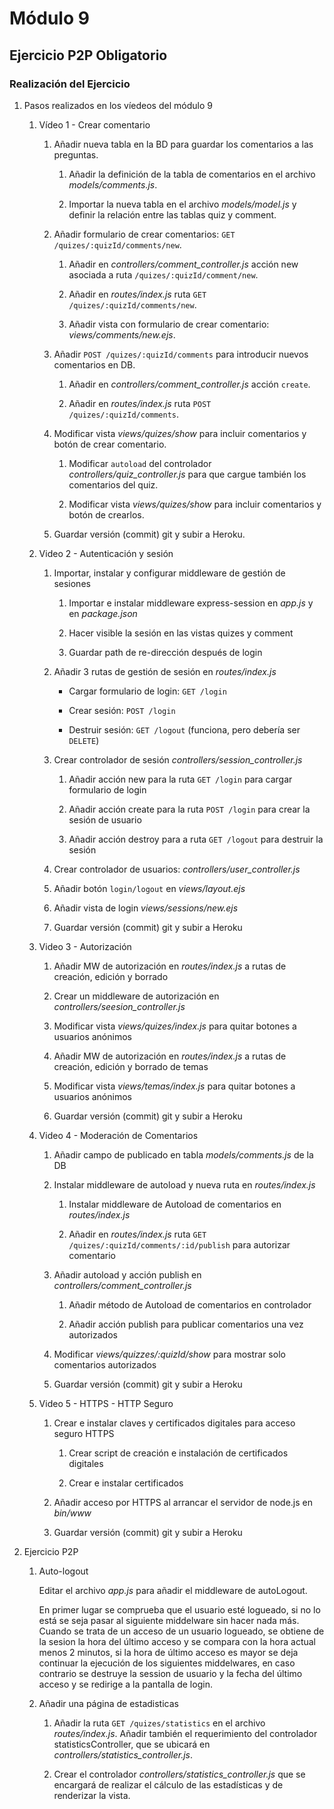 # Módulo 9

## Ejercicio P2P Obligatorio

### Realización del Ejercicio

1. Pasos realizados en los víedeos del módulo 9

    1. Vídeo 1 - Crear comentario

        1. Añadir nueva tabla en la BD para guardar los comentarios a las preguntas.

            1. Añadir la definición de la tabla de comentarios en el archivo *models/comments.js*.
            
            2. Importar la nueva tabla en el archivo *models/model.js* y definir la relación entre las tablas quiz y comment.

        2. Añadir formulario de crear comentarios: `GET /quizes/:quizId/comments/new`.

            1. Añadir en *controllers/comment_controller.js* acción new asociada a ruta `/quizes/:quizId/comment/new`.
      
            2. Añadir en *routes/index.js* ruta `GET /quizes/:quizId/comments/new`.
        
            3. Añadir vista con formulario de crear comentario: *views/comments/new.ejs*.

        3. Añadir `POST /quizes/:quizId/comments` para introducir nuevos comentarios en DB.

            1. Añadir en *controllers/comment_controller.js* acción `create`.

            2. Añadir en *routes/index.js* ruta `POST /quizes/:quizId/comments`.

        4. Modificar vista *views/quizes/show* para incluir comentarios y botón de crear comentario.

            1. Modificar `autoload` del controlador *controllers/quiz_controller.js* para que cargue también los comentarios del quiz.

            2. Modificar vista *views/quizes/show* para incluir comentarios y botón de crearlos.

        5. Guardar versión (commit) git y subir a Heroku.

	2. Video 2 - Autenticación y sesión

		1. Importar, instalar y configurar middleware de gestión de sesiones

			1. Importar e instalar middleware express-session en *app.js* y en *package.json*

			2. Hacer visible la sesión en las vistas quizes y comment

			3. Guardar path de re-dirección después de login

		2. Añadir 3 rutas de gestión de sesión en *routes/index.js*

			- Cargar formulario de login: `GET /login`
			
			- Crear sesión: `POST /login`

			- Destruir sesión: `GET /logout` (funciona, pero debería ser `DELETE`)

		3. Crear controlador de sesión *controllers/session_controller.js*

			1. Añadir acción new para la ruta `GET /login` para cargar formulario de login

			2. Añadir acción create para la ruta `POST /login` para crear la sesión de usuario

			3. Añadir acción destroy para a ruta `GET /logout` para destruir la sesión

		4. Crear controlador de usuarios: *controllers/user_controller.js*

		5. Añadir botón `login/logout` en *views/layout.ejs*

		6. Añadir vista de login *views/sessions/new.ejs*

		7. Guardar versión (commit) git y subir a Heroku

	3. Video 3 - Autorización

		1. Añadir MW de autorización en *routes/index.js* a rutas de creación, edición y borrado

		2. Crear un middleware de autorización en *controllers/seesion_controller.js*

		3. Modificar vista *views/quizes/index.js* para quitar botones a usuarios anónimos

		4. Añadir MW de autorización en *routes/index.js* a rutas de creación, edición y borrado de temas

		5. Modificar vista *views/temas/index.js* para quitar botones a usuarios anónimos

		6. Guardar versión (commit) git y subir a Heroku

	4. Video 4 - Moderación de Comentarios

		1. Añadir campo de publicado en tabla *models/comments.js* de la DB

		2. Instalar middleware de autoload y nueva ruta en *routes/index.js*

			1. Instalar middleware de Autoload de comentarios en *routes/index.js*

			2. Añadir en *routes/index.js* ruta `GET /quizes/:quizId/comments/:id/publish` para autorizar comentario

		3. Añadir autoload y acción publish en *controllers/comment_controller.js*

			1. Añadir método de Autoload de comentarios en controlador

			2. Añadir acción publish para publicar comentarios una vez autorizados

		4. Modificar *views/quizzes/:quizId/show* para mostrar solo comentarios autorizados

		5. Guardar versión (commit) git y subir a Heroku

	5. Video 5 - HTTPS - HTTP Seguro

		1. Crear e instalar claves y certificados digitales para acceso seguro HTTPS

			1. Crear script de creación e instalación de certificados digitales

			2. Crear e instalar certificados

		2. Añadir acceso por HTTPS al arrancar el servidor de node.js en *bin/www*

		3. Guardar versión (commit) git y subir a Heroku

2. Ejercicio P2P

	1. Auto-logout

		Editar el archivo *app.js* para añadir el middleware de autoLogout.

		En primer lugar se comprueba que el usuario esté logueado, si no lo está se seja pasar al siguiente middelware sin hacer nada más. Cuando se trata de un acceso de un usuario logueado, se obtiene de la sesion la hora del último acceso y se compara con la hora actual menos 2 minutos, si la hora de último acceso es mayor se deja continuar la ejecución de los siguientes middelwares, en caso contrario se destruye la session de usuario y la fecha del último acceso y se redirige a la pantalla de login.

	2. Añadir una página de estadisticas

		1. Añadir la ruta `GET /quizes/statistics` en el archivo *routes/index.js*. Añadir también el requerimiento del controlador statisticsController, que se ubicará en *controllers/statistics_controller.js*.

		2. Crear el controlador *controllers/statistics_controller.js* que se encargará de realizar el cálculo de las estadísticas y de renderizar la vista.
